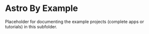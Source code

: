 # Astro By Example

Placeholder for documenting the example projects (complete apps or tutorials) in this subfolder.
